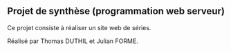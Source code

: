 ## Projet de synthèse (programmation web serveur)

Ce projet consiste à réaliser un site web de séries.

Réalisé par Thomas DUTHIL et Julian FORME.
